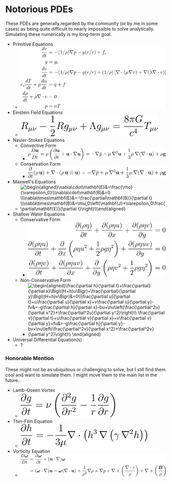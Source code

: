 # Notorious PDEs

These PDEs are generally regarded by the community (or by me in some cases) as being quite difficult to nearly impossible to solve analytically. Simulating these numerically is my long-term goal.

- Primitive Equations
    - ![$\begin{aligned}\frac{dv}{dt}&=-(1/\rho)\nabla p-g(r/r)+f_{r}\\ g&=g_e\\ \frac{dv}{dt}&=-(1/\rho)\nabla p-g(r/r)+(1/\rho )\left[\nabla\cdot (\mu\nabla v)+\nabla (\lambda\nabla\cdot v)\right]\\ c_{v}\frac{dT}{dt}+p\frac{d\alpha}{dt}&=q+f\\ \frac{d\rho}{dt}+\rho\nabla\cdot v&=0\\ p&=nT\\ \end{aligned}$](svg/primitive_equations.svg)
- Einstein Field Equations
    - ![$R_{\mu\nu}-\frac{1}{2}Rg_{\mu\nu}+\Lambda g_{\mu\nu}=\frac{8\pi G}{c^4}T_{\mu\nu}$](svg/einstein_field_equations.svg)
- Navier-Stokes Equations
    - Convective Form
        - ![$\rho\frac{D\mathbf{u}}{Dt}=\rho\left(\frac{\partial\mathbf{u}}{\partial t}+\mathbf{u}\cdot\nabla\mathbf{u}\right)=-\nabla\bar{p}+\mu\,\nabla^{2}\mathbf{u}+\frac{1}{3}\mu\,\nabla(\nabla\cdot\mathbf{u})+\rho\mathbf{g}$](svg/navier_stokes_equations_convective.svg)
    - Conservation Form
        - ![$\frac{\partial}{\partial t}(\rho\,\mathbf{u})+\nabla\cdot(\rho\,\mathbf{u}\otimes\mathbf{u})=-\nabla\bar{p}+\mu\,\nabla^{2}\mathbf{u}+\frac{1}{3}\mu\,\nabla(\nabla\cdot\mathbf{u})+\rho\mathbf{g}$](svg/navier_stokes_equations_conservation.svg)
- Maxwell's Equations
    - ![$\begin{aligned}\nabla\cdot\mathbf{E}&=\frac{\rho}{\varepsilon_0}\\\nabla\cdot\mathbf{B}&=0
\\\nabla\times\mathbf{E}&=-\frac{\partial\mathbf{B}}{\partial t}
\\\nabla\times\mathbf{B}&=\mu_0\left(\mathbf{J}+\varepsilon_0\frac{\partial\mathbf{E}}{\partial t}\right)\\\end{aligned}$](svg/maxwells_equations.svg)
- Shallow Water Equations
    - Conservative Form
        - ![$\begin{aligned}\frac{\partial(\rho\eta)}{\partial t}+\frac{\partial(\rho\eta u)}{\partial x}+\frac{\partial(\rho\eta v)}{\partial y}&=0\\ \frac{\partial (\rho\eta u)}{\partial t}+\frac{\partial}{\partial x}\left(\rho\eta u^2+\frac{1}{2}\rho g\eta^2\right)+\frac{\partial(\rho\eta uv)}{\partial y}&=0\\ \frac{\partial(\rho\eta v)}{\partial t}+\frac{\partial(\rho\eta uv)}{\partial x}+\frac{\partial}{\partial y}\left(\rho\eta v^2+\frac{1}{2}\rho g\eta^2\right)&=0\end{aligned}$](svg/shallow_water_equations_conservative.svg)
    - Non-Conservative Form
        - ![$\begin{aligned}\frac{\partial h}{\partial t}+\frac{\partial}{\partial x}\Bigl((H+h)u\Bigr)+\frac{\partial}{\partial y}\Bigl((H+h)v\Bigr)&=0\\\frac{\partial u}{\partial t}+u\frac{\partial u}{\partial x}+v\frac{\partial u}{\partial y}-fv&=-g\frac{\partial h}{\partial x}-bu+\nu\left(\frac{\partial^2u}{\partial x^2}+\frac{\partial^2u}{\partial y^2}\right)\\ \frac{\partial v}{\partial t}+u\frac{\partial v}{\partial x}+v\frac{\partial v}{\partial y}+fu&=-g\frac{\partial h}{\partial y}-bv+\nu\left(\frac{\partial^2v}{\partial x^2}+\frac{\partial^2v}{\partial y^2}\right)\\ \end{aligned}$](svg/shallow_water_equations_nonconservative.svg)
- Universal Differential Equation(s)
    - ?

### Honorable Mention
These might not be as ubiquitous or challenging to solve, but I still find them cool and want to simulate them. I might move them to the main list in the future...
- Lamb-Oseen Vortex
    - ![$\frac{\partial g}{\partial t}=\nu\left(\frac{\partial^2g}{\partial r^2}-\frac{1}{r}\frac{\partial g}{\partial r}\right)$](svg/lamb_oseen_vortex.svg)
- Thin-Film Equation
    - ![$\frac{\partial h}{\partial t}=-\frac{1}{3\mu}\nabla\cdot\left(h^3\,\nabla\left(\gamma\,\nabla^2h\right)\right)$](svg/thin_film_equation.svg)
- Vorticity Equation
    - ![$\begin{aligned}\frac{D\boldsymbol{\omega}}{Dt}&=\frac{\partial\boldsymbol{\omega}}{\partial t}+(\mathbf{u}\cdot\nabla)\boldsymbol{\omega}\\&=(\boldsymbol{\omega}\cdot\nabla)\boldsymbol{u}-\boldsymbol{\omega}(\nabla\cdot\boldsymbol{u})+\frac{1}{\rho^2}\nabla\rho\times\nabla p+\nabla\times\left(\frac{\nabla\cdot\tau}{\rho}\right)+\nabla\times\left(\frac{\boldsymbol{B}}{\rho}\right)\end{aligned}$](svg/vorticity_equation.svg)

